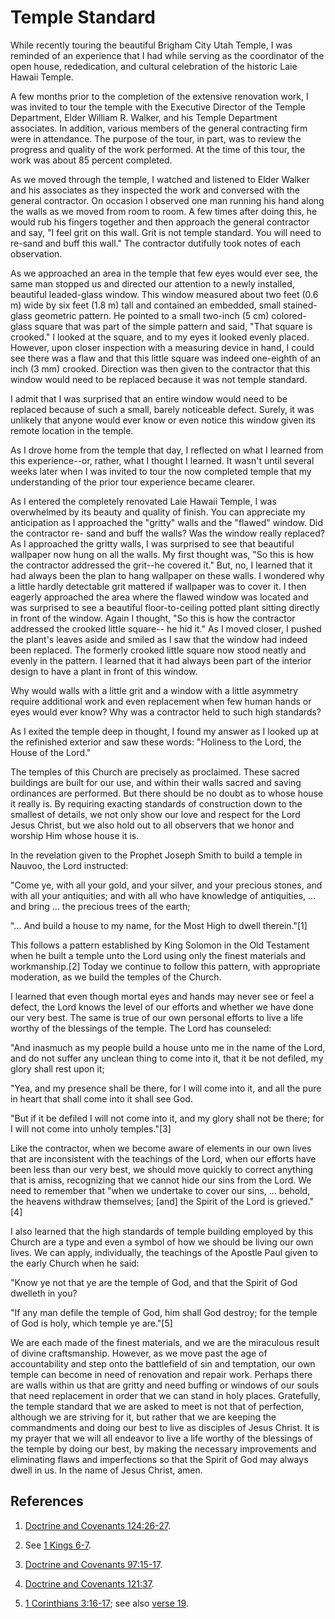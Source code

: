 # Temple Standard

While recently touring the beautiful Brigham City Utah Temple, I was reminded
of an experience that I had while serving as the coordinator of the open
house, rededication, and cultural celebration of the historic Laie Hawaii
Temple.

A few months prior to the completion of the extensive renovation work, I was
invited to tour the temple with the Executive Director of the Temple
Department, Elder William R. Walker, and his Temple Department associates. In
addition, various members of the general contracting firm were in attendance.
The purpose of the tour, in part, was to review the progress and quality of
the work performed. At the time of this tour, the work was about 85 percent
completed.

As we moved through the temple, I watched and listened to Elder Walker and his
associates as they inspected the work and conversed with the general
contractor. On occasion I observed one man running his hand along the walls as
we moved from room to room. A few times after doing this, he would rub his
fingers together and then approach the general contractor and say, "I feel
grit on this wall. Grit is not temple standard. You will need to re-sand and
buff this wall." The contractor dutifully took notes of each observation.

As we approached an area in the temple that few eyes would ever see, the same
man stopped us and directed our attention to a newly installed, beautiful
leaded-glass window. This window measured about two feet (0.6 m) wide by six
feet (1.8 m) tall and contained an embedded, small stained-glass geometric
pattern. He pointed to a small two-inch (5 cm) colored-glass square that was
part of the simple pattern and said, "That square is crooked." I looked at the
square, and to my eyes it looked evenly placed. However, upon closer
inspection with a measuring device in hand, I could see there was a flaw and
that this little square was indeed one-eighth of an inch (3 mm) crooked.
Direction was then given to the contractor that this window would need to be
replaced because it was not temple standard.

I admit that I was surprised that an entire window would need to be replaced
because of such a small, barely noticeable defect. Surely, it was unlikely
that anyone would ever know or even notice this window given its remote
location in the temple.

As I drove home from the temple that day, I reflected on what I learned from
this experience--or, rather, what I thought I learned. It wasn't until several
weeks later when I was invited to tour the now completed temple that my
understanding of the prior tour experience became clearer.

As I entered the completely renovated Laie Hawaii Temple, I was overwhelmed by
its beauty and quality of finish. You can appreciate my anticipation as I
approached the "gritty" walls and the "flawed" window. Did the contractor re-
sand and buff the walls? Was the window really replaced? As I approached the
gritty walls, I was surprised to see that beautiful wallpaper now hung on all
the walls. My first thought was, "So this is how the contractor addressed the
grit--he covered it." But, no, I learned that it had always been the plan to
hang wallpaper on these walls. I wondered why a little hardly detectable grit
mattered if wallpaper was to cover it. I then eagerly approached the area
where the flawed window was located and was surprised to see a beautiful
floor-to-ceiling potted plant sitting directly in front of the window. Again I
thought, "So this is how the contractor addressed the crooked little square--
he hid it." As I moved closer, I pushed the plant's leaves aside and smiled as
I saw that the window had indeed been replaced. The formerly crooked little
square now stood neatly and evenly in the pattern. I learned that it had
always been part of the interior design to have a plant in front of this
window.

Why would walls with a little grit and a window with a little asymmetry
require additional work and even replacement when few human hands or eyes
would ever know? Why was a contractor held to such high standards?

As I exited the temple deep in thought, I found my answer as I looked up at
the refinished exterior and saw these words: "Holiness to the Lord, the House
of the Lord."

The temples of this Church are precisely as proclaimed. These sacred buildings
are built for our use, and within their walls sacred and saving ordinances are
performed. But there should be no doubt as to whose house it really is. By
requiring exacting standards of construction down to the smallest of details,
we not only show our love and respect for the Lord Jesus Christ, but we also
hold out to all observers that we honor and worship Him whose house it is.

In the revelation given to the Prophet Joseph Smith to build a temple in
Nauvoo, the Lord instructed:

"Come ye, with all your gold, and your silver, and your precious stones, and
with all your antiquities; and with all who have knowledge of antiquities, ...
and bring ... the precious trees of the earth;

"... And build a house to my name, for the Most High to dwell therein."[1]

This follows a pattern established by King Solomon in the Old Testament when
he built a temple unto the Lord using only the finest materials and
workmanship.[2] Today we continue to follow this pattern, with appropriate
moderation, as we build the temples of the Church.

I learned that even though mortal eyes and hands may never see or feel a
defect, the Lord knows the level of our efforts and whether we have done our
very best. The same is true of our own personal efforts to live a life worthy
of the blessings of the temple. The Lord has counseled:

"And inasmuch as my people build a house unto me in the name of the Lord, and
do not suffer any unclean thing to come into it, that it be not defiled, my
glory shall rest upon it;

"Yea, and my presence shall be there, for I will come into it, and all the
pure in heart that shall come into it shall see God.

"But if it be defiled I will not come into it, and my glory shall not be
there; for I will not come into unholy temples."[3]

Like the contractor, when we become aware of elements in our own lives that
are inconsistent with the teachings of the Lord, when our efforts have been
less than our very best, we should move quickly to correct anything that is
amiss, recognizing that we cannot hide our sins from the Lord. We need to
remember that "when we undertake to cover our sins, ... behold, the heavens
withdraw themselves; [and] the Spirit of the Lord is grieved."[4]

I also learned that the high standards of temple building employed by this
Church are a type and even a symbol of how we should be living our own lives.
We can apply, individually, the teachings of the Apostle Paul given to the
early Church when he said:

"Know ye not that ye are the temple of God, and that the Spirit of God
dwelleth in you?

"If any man defile the temple of God, him shall God destroy; for the temple of
God is holy, which temple ye are."[5]

We are each made of the finest materials, and we are the miraculous result of
divine craftsmanship. However, as we move past the age of accountability and
step onto the battlefield of sin and temptation, our own temple can become in
need of renovation and repair work. Perhaps there are walls within us that are
gritty and need buffing or windows of our souls that need replacement in order
that we can stand in holy places. Gratefully, the temple standard that we are
asked to meet is not that of perfection, although we are striving for it, but
rather that we are keeping the commandments and doing our best to live as
disciples of Jesus Christ. It is my prayer that we will all endeavor to live a
life worthy of the blessings of the temple by doing our best, by making the
necessary improvements and eliminating flaws and imperfections so that the
Spirit of God may always dwell in us. In the name of Jesus Christ, amen.

## References

  1.   [Doctrine and Covenants 124:26-27](https://www.lds.org/scriptures/dc-testament/dc/124.26-27?lang=eng#25).

  2.  See [1 Kings 6-7](https://www.lds.org/scriptures/ot/1-kgs/6?lang=eng&span=6-7).

  3.   [Doctrine and Covenants 97:15-17](https://www.lds.org/scriptures/dc-testament/dc/97.15-17?lang=eng#14).

  4.   [Doctrine and Covenants 121:37](https://www.lds.org/scriptures/dc-testament/dc/121.37?lang=eng#36).

  5.   [1 Corinthians 3:16-17](https://www.lds.org/scriptures/nt/1-cor/3.16-17?lang=eng#15); see also [verse 19](https://www.lds.org/scriptures/nt/1-cor/3.19?lang=eng#18).

